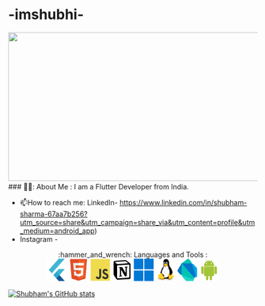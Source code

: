 # -imshubhi-
<div align="center">
  <img src="https://media.giphy.com/media/dWesBcTLavkZuG35MI/giphy.gif" width="600" height="300"/>
</div>

</div>
### 👨‍💻: About Me :
I am a Flutter Developer from India.

- :mailbox:How to reach me: Linkedln- https://www.linkedin.com/in/shubham-sharma-67aa7b256?utm_source=share&utm_campaign=share_via&utm_content=profile&utm_medium=android_app)
- Instagram - 


            
<div align = "center">
 :hammer_and_wrench: Languages and Tools :
  </div>
  <div align = "center">
 <img src = "https://github.com/devicons/devicon/blob/master/icons/flutter/flutter-original.svg" width="40" height="45" />
 <img src = "https://github.com/devicons/devicon/blob/master/icons/html5/html5-original.svg" width="40" height="45" />
 <img src = "https://github.com/devicons/devicon/blob/master/icons/javascript/javascript-original.svg" width="40" height="45" />
 <img src = "https://github.com/devicons/devicon/blob/master/icons/notion/notion-original.svg" width="40" height="45" />
 <img src = "https://github.com/devicons/devicon/blob/master/icons/windows11/windows11-original.svg" width="40" height="45" />
 <img src = "https://github.com/devicons/devicon/blob/master/icons/linux/linux-original.svg" width="40" height="45" />
 <img src = "https://github.com/devicons/devicon/blob/master/icons/dart/dart-original.svg" width="40" height="45" />
 <img src = "https://github.com/devicons/devicon/blob/master/icons/android/android-original.svg" width="40" height="45" />
  </div>

  <div>
 
  [![Shubham's GitHub stats](https://github-readme-stats.vercel.app/api?username=imshubhi)](https://github.com/anuraghazra/github-readme-stats)
</div>
